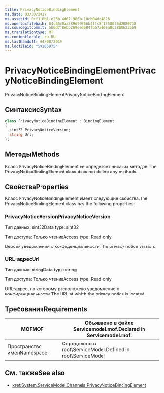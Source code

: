 ```yaml
---
title: PrivacyNoticeBindingElement
ms.date: 03/30/2017
ms.assetid: 0cf110b1-e25b-4d67-986b-10cb04dc4826
ms.openlocfilehash: 04c65d0aa589d99766b4ffc8f1550036d2880718
ms.sourcegitcommit: 5b6d778ebb269ee6684fb57ad69a8c28b06235b9
ms.translationtype: MT
ms.contentlocale: ru-RU
ms.lasthandoff: 04/08/2019
ms.locfileid: "59165975"
---
```

# <a name="privacynoticebindingelement"></a><span data-ttu-id="90043-102">PrivacyNoticeBindingElement</span><span class="sxs-lookup"><span data-stu-id="90043-102">PrivacyNoticeBindingElement</span></span>
<span data-ttu-id="90043-103">PrivacyNoticeBindingElement</span><span class="sxs-lookup"><span data-stu-id="90043-103">PrivacyNoticeBindingElement</span></span>  
  
## <a name="syntax"></a><span data-ttu-id="90043-104">Синтаксис</span><span class="sxs-lookup"><span data-stu-id="90043-104">Syntax</span></span>  
  
```csharp
class PrivacyNoticeBindingElement : BindingElement  
{  
  sint32 PrivacyNoticeVersion;  
  string Url;  
};  
```  
  
## <a name="methods"></a><span data-ttu-id="90043-105">Методы</span><span class="sxs-lookup"><span data-stu-id="90043-105">Methods</span></span>  
 <span data-ttu-id="90043-106">Класс PrivacyNoticeBindingElement не определяет никаких методов.</span><span class="sxs-lookup"><span data-stu-id="90043-106">The PrivacyNoticeBindingElement class does not define any methods.</span></span>  
  
## <a name="properties"></a><span data-ttu-id="90043-107">Свойства</span><span class="sxs-lookup"><span data-stu-id="90043-107">Properties</span></span>  
 <span data-ttu-id="90043-108">Класс PrivacyNoticeBindingElement имеет следующие свойства.</span><span class="sxs-lookup"><span data-stu-id="90043-108">The PrivacyNoticeBindingElement class has the following properties:</span></span>  
  
### <a name="privacynoticeversion"></a><span data-ttu-id="90043-109">PrivacyNoticeVersion</span><span class="sxs-lookup"><span data-stu-id="90043-109">PrivacyNoticeVersion</span></span>  
 <span data-ttu-id="90043-110">Тип данных: sint32</span><span class="sxs-lookup"><span data-stu-id="90043-110">Data type: sint32</span></span>  
  
 <span data-ttu-id="90043-111">Тип доступа: Только чтение</span><span class="sxs-lookup"><span data-stu-id="90043-111">Access type: Read-only</span></span>  
  
 <span data-ttu-id="90043-112">Версия уведомления о конфиденциальности.</span><span class="sxs-lookup"><span data-stu-id="90043-112">The privacy notice version.</span></span>  
  
### <a name="url"></a><span data-ttu-id="90043-113">URL-адрес</span><span class="sxs-lookup"><span data-stu-id="90043-113">Url</span></span>  
 <span data-ttu-id="90043-114">Тип данных: string</span><span class="sxs-lookup"><span data-stu-id="90043-114">Data type: string</span></span>  
  
 <span data-ttu-id="90043-115">Тип доступа: Только чтение</span><span class="sxs-lookup"><span data-stu-id="90043-115">Access type: Read-only</span></span>  
  
 <span data-ttu-id="90043-116">URL-адрес, по которому расположено уведомление о конфиденциальности.</span><span class="sxs-lookup"><span data-stu-id="90043-116">The URL at which the privacy notice is located.</span></span>  
  
## <a name="requirements"></a><span data-ttu-id="90043-117">Требования</span><span class="sxs-lookup"><span data-stu-id="90043-117">Requirements</span></span>  
  
|<span data-ttu-id="90043-118">MOF</span><span class="sxs-lookup"><span data-stu-id="90043-118">MOF</span></span>|<span data-ttu-id="90043-119">Объявлено в файле Servicemodel.mof.</span><span class="sxs-lookup"><span data-stu-id="90043-119">Declared in Servicemodel.mof.</span></span>|  
|---------|-----------------------------------|  
|<span data-ttu-id="90043-120">Пространство имен</span><span class="sxs-lookup"><span data-stu-id="90043-120">Namespace</span></span>|<span data-ttu-id="90043-121">Определено в root\ServiceModel.</span><span class="sxs-lookup"><span data-stu-id="90043-121">Defined in root\ServiceModel</span></span>|  
  
## <a name="see-also"></a><span data-ttu-id="90043-122">См. также</span><span class="sxs-lookup"><span data-stu-id="90043-122">See also</span></span>

- <xref:System.ServiceModel.Channels.PrivacyNoticeBindingElement>
